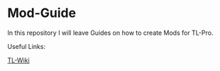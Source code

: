 # Mod-Guide
In this repository I will leave Guides on how to create Mods for TL-Pro.

Useful Links:

[TL-Wiki](https://github.com/TerLauncher/TL-Mods/wiki)
